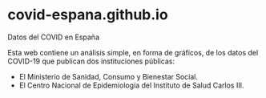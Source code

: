 # covid-espana.github.io
Datos del COVID en España

Esta web contiene un análisis simple, en forma de gráficos, de los datos del COVID-19 que publican dos instituciones públicas:
* El Ministerio de Sanidad, Consumo y Bienestar Social.
* El Centro Nacional de Epidemiología del Instituto de Salud Carlos III.
